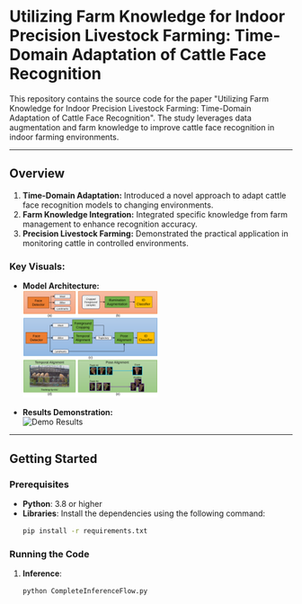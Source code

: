 <!--
 * @Date: 2024-11-20 00:00:29
 * @LastEditors: Shujie Han
 * @LastEditTime: 2024-11-20 00:17:11
-->

# Utilizing Farm Knowledge for Indoor Precision Livestock Farming: Time-Domain Adaptation of Cattle Face Recognition

This repository contains the source code for the paper "Utilizing Farm Knowledge for Indoor Precision Livestock Farming: Time-Domain Adaptation of Cattle Face Recognition". The study leverages data augmentation and farm knowledge to improve cattle face recognition in indoor farming environments.

---

## Overview

1. **Time-Domain Adaptation:** Introduced a novel approach to adapt cattle face recognition models to changing environments.
2. **Farm Knowledge Integration:** Integrated specific knowledge from farm management to enhance recognition accuracy.
3. **Precision Livestock Farming:** Demonstrated the practical application in monitoring cattle in controlled environments.

### Key Visuals:
- **Model Architecture:**  
  <img src="./src/Fig8.svg" alt="Model Structure" width="50%">

- **Results Demonstration:**  
  <img src="./src/1732027989446.gif" alt="Demo Results" width="50%">

---

## Getting Started

### Prerequisites
- **Python**: 3.8 or higher
- **Libraries**: Install the dependencies using the following command:
  ```bash
  pip install -r requirements.txt
  ```

### Running the Code
1. **Inference**:
   ```bash
   python CompleteInferenceFlow.py
   ```
